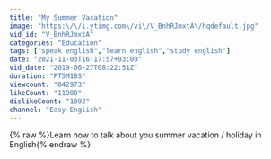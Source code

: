 ```yaml
---
title: "My Summer Vacation"
image: "https:\/\/i.ytimg.com\/vi\/V_BnhRJmxtA\/hqdefault.jpg"
vid_id: "V_BnhRJmxtA"
categories: "Education"
tags: ["speak english","learn english","study english"]
date: "2021-11-03T16:17:57+03:00"
vid_date: "2019-06-27T08:22:51Z"
duration: "PT5M18S"
viewcount: "842973"
likeCount: "11900"
dislikeCount: "1092"
channel: "Easy English"
---
```

{% raw %}Learn how to talk about you summer vacation / holiday in English{% endraw %}
